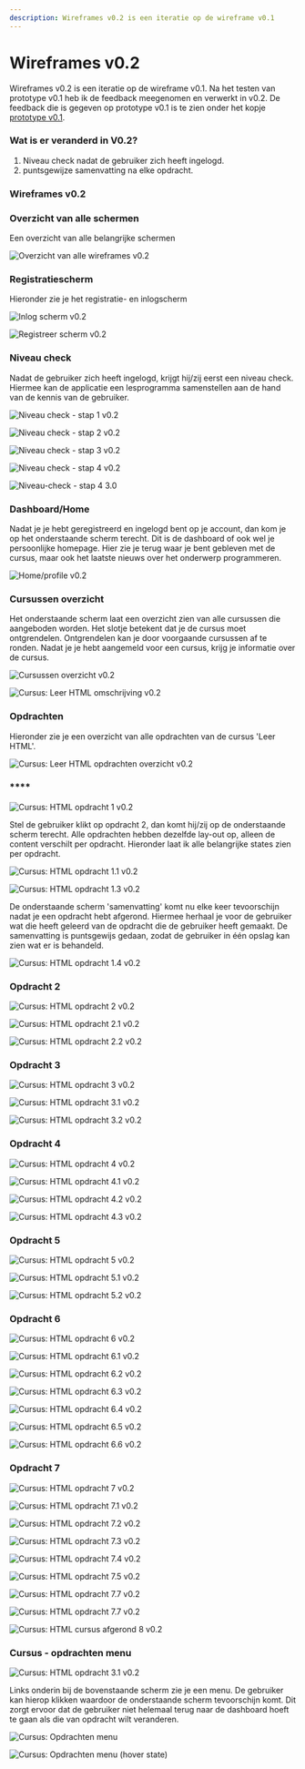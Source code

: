```yaml
---
description: Wireframes v0.2 is een iteratie op de wireframe v0.1
---
```


# Wireframes v0.2

Wireframes v0.2 is een iteratie op de wireframe v0.1. Na het testen van prototype v0.1 heb ik de feedback meegenomen en verwerkt in v0.2. De feedback die is gegeven op prototype v0.1 is te zien onder het kopje [prototype v0.1](../prototype/#feedback-prototype-v-0-1).

### Wat is er veranderd in V0.2?

1. Niveau check nadat de gebruiker zich heeft ingelogd.
2. puntsgewijze samenvatting na elke opdracht.



### Wireframes v0.2 <a id="wireframes-v-0-1"></a>

### **Overzicht van alle schermen**

Een overzicht van alle belangrijke schermen

![Overzicht van alle wireframes v0.2](../../../.gitbook/assets/screen-shot-2018-10-28-at-23.10.23.png)

### **Registratiescherm**

Hieronder zie je het registratie- en inlogscherm

![Inlog scherm v0.2](../../../.gitbook/assets/login-1.1-filled.png)

![Registreer scherm v0.2](../../../.gitbook/assets/registreer-1.0%20%281%29.png)

### Niveau check

Nadat de gebruiker zich heeft ingelogd, krijgt hij/zij eerst een niveau check. Hiermee kan de applicatie een lesprogramma samenstellen aan de hand van de kennis van de gebruiker.

![Niveau check - stap 1 v0.2](../../../.gitbook/assets/wizard-1.0.png)

![Niveau check - stap 2 v0.2](../../../.gitbook/assets/wizard-1.1.png)

![Niveau check - stap 3 v0.2](../../../.gitbook/assets/wizard-1.2.png)

![Niveau check - stap 4 v0.2](../../../.gitbook/assets/wizard-1.3.png)

![Niveau-check - stap 4 3.0](../../../.gitbook/assets/wizard-1.4.png)

### Dashboard/Home

Nadat je je hebt geregistreerd en ingelogd bent op je account, dan kom je op het onderstaande scherm terecht. Dit is de dashboard of ook wel je persoonlijke homepage. Hier zie je terug waar je bent gebleven met de cursus, maar ook het laatste nieuws over het onderwerp programmeren.

![Home/profile v0.2](../../../.gitbook/assets/home-1.0%20%281%29.png)

### Cursussen overzicht

Het onderstaande scherm laat een overzicht zien van alle cursussen die aangeboden worden. Het slotje betekent dat je de cursus moet ontgrendelen. Ontgrendelen kan je door voorgaande cursussen af te ronden. Nadat je je hebt aangemeld voor een cursus, krijg je informatie over de cursus.

![Cursussen overzicht v0.2](../../../.gitbook/assets/cursussen.png)

![Cursus: Leer HTML omschrijving v0.2](../../../.gitbook/assets/cursussen-html-omschrijving%20%281%29.png)

### **Opdrachten** 

Hieronder zie je een overzicht van alle opdrachten van de cursus 'Leer HTML'. 

![Cursus: Leer HTML opdrachten overzicht v0.2](../../../.gitbook/assets/cursussen-html-opdrachten%20%281%29.png)

### \*\*\*\*

![Cursus: HTML opdracht 1 v0.2](../../../.gitbook/assets/html-1.0-wat-is-html-uitleg.png)

Stel de gebruiker klikt op opdracht 2, dan komt hij/zij op de onderstaande scherm terecht. Alle opdrachten hebben dezelfde lay-out op, alleen de content verschilt per opdracht. Hieronder laat ik alle belangrijke states zien per opdracht.

![Cursus: HTML opdracht 1.1 v0.2](../../../.gitbook/assets/html-1.1-wat-is-html-opdrachten.png)

![Cursus: HTML opdracht 1.3 v0.2](../../../.gitbook/assets/html-1.2-wat-is-html-resultaat.png)

De onderstaande scherm 'samenvatting' komt nu elke keer tevoorschijn nadat je een opdracht hebt afgerond. Hiermee herhaal je voor de gebruiker wat die heeft geleerd van de opdracht die de gebruiker heeft gemaakt. De samenvatting is puntsgewijs gedaan, zodat de gebruiker in één opslag kan zien wat er is behandeld.

![Cursus: HTML opdracht 1.4 v0.2](../../../.gitbook/assets/html-1.2-wat-is-html-resultaat-overzicht.png)

### Opdracht 2

![Cursus: HTML opdracht 2 v0.2](../../../.gitbook/assets/html-2.0-anatomie-van-html-uitleg.png)

![Cursus: HTML opdracht 2.1 v0.2](../../../.gitbook/assets/html-2.1-anatomie-van-html-opdrachten%20%281%29.png)

![Cursus: HTML opdracht 2.2 v0.2](../../../.gitbook/assets/html-2.2-anatomie-van-html-opdrachten-1.png)

### Opdracht 3

![Cursus: HTML opdracht 3 v0.2](../../../.gitbook/assets/html-3.0-attributen-uitleg%20%281%29.png)

![Cursus: HTML opdracht 3.1 v0.2](../../../.gitbook/assets/html-3.1-attributen-opdrachten.png)

![Cursus: HTML opdracht 3.2 v0.2](../../../.gitbook/assets/html-3.2-attributen-opdrachten-1.png)

### Opdracht 4

![Cursus: HTML opdracht 4 v0.2](../../../.gitbook/assets/html-4.0-elementen-nestelen-uitleg.png)

![Cursus: HTML opdracht 4.1 v0.2](../../../.gitbook/assets/html-4.1-elementen-nestelen-opdrachten.png)

![Cursus: HTML opdracht 4.2 v0.2](../../../.gitbook/assets/html-4.2-elementen-nestelen-resultaat.png)

![Cursus: HTML opdracht 4.3 v0.2](../../../.gitbook/assets/html-4.3-elementen-nestelen-resultaat-1.png)

### Opdracht 5

![Cursus: HTML opdracht 5 v0.2](../../../.gitbook/assets/html-5.0-lege-element-uitleg%20%281%29.png)

![Cursus: HTML opdracht 5.1 v0.2](../../../.gitbook/assets/html-5.1-lege-element-opdrachten.png)

![Cursus: HTML opdracht 5.2 v0.2](../../../.gitbook/assets/html-5.2-lege-element-opdrachten-1.png)

### Opdracht 6

![Cursus: HTML opdracht 6 v0.2](../../../.gitbook/assets/html-6.0-body-uitleg.png)

![Cursus: HTML opdracht 6.1 v0.2](../../../.gitbook/assets/html-6.1-body-opdrachten.png)

![Cursus: HTML opdracht 6.2 v0.2](../../../.gitbook/assets/html-6.2-body-resultaat.png)

![Cursus: HTML opdracht 6.3 v0.2](../../../.gitbook/assets/html-6.3-body-resultaat-1.png)

![Cursus: HTML opdracht 6.4 v0.2](../../../.gitbook/assets/html-6.4-body-resultaat-2%20%281%29.png)

![Cursus: HTML opdracht 6.5 v0.2](../../../.gitbook/assets/html-6.5-body-resultaat-3.png)

![Cursus: HTML opdracht 6.6 v0.2](../../../.gitbook/assets/html-6.6-body-resultaat-4.png)

### Opdracht 7

![Cursus: HTML opdracht 7 v0.2](../../../.gitbook/assets/html-7.0-html-structuur-uitleg%20%281%29.png)

![Cursus: HTML opdracht 7.1 v0.2](../../../.gitbook/assets/html-7.1-html-structuur-opdrachten-1%20%281%29.png)

![Cursus: HTML opdracht 7.2 v0.2](../../../.gitbook/assets/html-7.2-html-structuur-opdrachten-2%20%281%29.png)

![Cursus: HTML opdracht 7.3 v0.2](../../../.gitbook/assets/html-7.4-html-structuur-opdrachten-4%20%282%29.png)

![Cursus: HTML opdracht 7.4 v0.2](../../../.gitbook/assets/html-7.6-html-structuur-opdrachten-6.png)

![Cursus: HTML opdracht 7.5 v0.2](../../../.gitbook/assets/html-7.7-html-structuur-opdrachten-7%20%281%29.png)

![Cursus: HTML opdracht 7.7 v0.2](../../../.gitbook/assets/html-7.8-html-structuur-opdrachten-8.png)

![Cursus: HTML opdracht 7.7 v0.2](../../../.gitbook/assets/html-7.9-html-structuur-opdrachten-9.png)

![Cursus: HTML cursus afgerond 8 v0.2](../../../.gitbook/assets/html-8.0-html-structuur-complete.png)

### Cursus - opdrachten menu

![Cursus: HTML opdracht 3.1 v0.2](../../../.gitbook/assets/html-3.1-attributen-opdrachten.png)

Links onderin bij de bovenstaande scherm zie je een menu. De gebruiker kan hierop klikken waardoor de onderstaande scherm tevoorschijn komt. Dit zorgt ervoor dat de gebruiker niet helemaal terug naar de dashboard hoeft te gaan als die van opdracht wilt veranderen.

![Cursus: Opdrachten menu ](../../../.gitbook/assets/opdrachten-overlay.png)

![Cursus: Opdrachten menu \(hover state\)](../../../.gitbook/assets/opdrachten-overlay-4.png)



